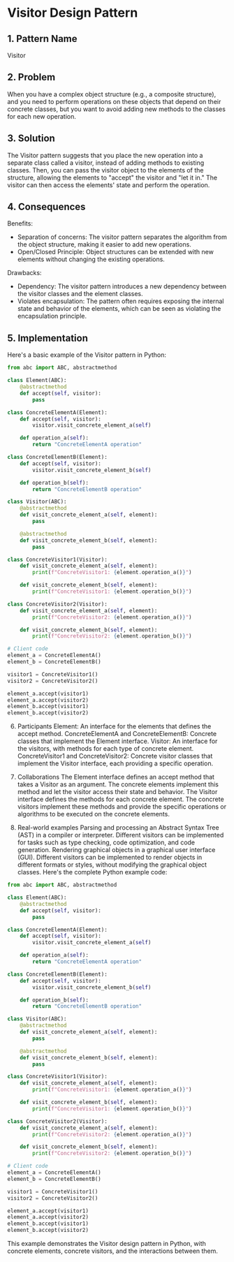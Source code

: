 # Visitor Design Pattern

## 1. Pattern Name
Visitor

## 2. Problem
When you have a complex object structure (e.g., a composite structure), and you need to perform operations on these objects that depend on their concrete classes, but you want to avoid adding new methods to the classes for each new operation.

## 3. Solution
The Visitor pattern suggests that you place the new operation into a separate class called a visitor, instead of adding methods to existing classes. Then, you can pass the visitor object to the elements of the structure, allowing the elements to "accept" the visitor and "let it in." The visitor can then access the elements' state and perform the operation.

## 4. Consequences
Benefits:
- Separation of concerns: The visitor pattern separates the algorithm from the object structure, making it easier to add new operations.
- Open/Closed Principle: Object structures can be extended with new elements without changing the existing operations.

Drawbacks:
- Dependency: The visitor pattern introduces a new dependency between the visitor classes and the element classes.
- Violates encapsulation: The pattern often requires exposing the internal state and behavior of the elements, which can be seen as violating the encapsulation principle.

## 5. Implementation
Here's a basic example of the Visitor pattern in Python:

```python
from abc import ABC, abstractmethod

class Element(ABC):
    @abstractmethod
    def accept(self, visitor):
        pass

class ConcreteElementA(Element):
    def accept(self, visitor):
        visitor.visit_concrete_element_a(self)

    def operation_a(self):
        return "ConcreteElementA operation"

class ConcreteElementB(Element):
    def accept(self, visitor):
        visitor.visit_concrete_element_b(self)

    def operation_b(self):
        return "ConcreteElementB operation"

class Visitor(ABC):
    @abstractmethod
    def visit_concrete_element_a(self, element):
        pass

    @abstractmethod
    def visit_concrete_element_b(self, element):
        pass

class ConcreteVisitor1(Visitor):
    def visit_concrete_element_a(self, element):
        print(f"ConcreteVisitor1: {element.operation_a()}")

    def visit_concrete_element_b(self, element):
        print(f"ConcreteVisitor1: {element.operation_b()}")

class ConcreteVisitor2(Visitor):
    def visit_concrete_element_a(self, element):
        print(f"ConcreteVisitor2: {element.operation_a()}")

    def visit_concrete_element_b(self, element):
        print(f"ConcreteVisitor2: {element.operation_b()}")

# Client code
element_a = ConcreteElementA()
element_b = ConcreteElementB()

visitor1 = ConcreteVisitor1()
visitor2 = ConcreteVisitor2()

element_a.accept(visitor1)
element_a.accept(visitor2)
element_b.accept(visitor1)
element_b.accept(visitor2)

```

6. Participants
Element: An interface for the elements that defines the accept method.
ConcreteElementA and ConcreteElementB: Concrete classes that implement the Element interface.
Visitor: An interface for the visitors, with methods for each type of concrete element.
ConcreteVisitor1 and ConcreteVisitor2: Concrete visitor classes that implement the Visitor interface, each providing a specific operation.

7. Collaborations
The Element interface defines an accept method that takes a Visitor as an argument. The concrete elements implement this method and let the visitor access their state and behavior.
The Visitor interface defines the methods for each concrete element. The concrete visitors implement these methods and provide the specific operations or algorithms to be executed on the concrete elements.

8. Real-world examples
Parsing and processing an Abstract Syntax Tree (AST) in a compiler or interpreter. Different visitors can be implemented for tasks such as type checking, code optimization, and code generation.
Rendering graphical objects in a graphical user interface (GUI). Different visitors can be implemented to render objects in different formats or styles, without modifying the graphical object classes.
Here's the complete Python example code:

```python
from abc import ABC, abstractmethod

class Element(ABC):
    @abstractmethod
    def accept(self, visitor):
        pass

class ConcreteElementA(Element):
    def accept(self, visitor):
        visitor.visit_concrete_element_a(self)

    def operation_a(self):
        return "ConcreteElementA operation"

class ConcreteElementB(Element):
    def accept(self, visitor):
        visitor.visit_concrete_element_b(self)

    def operation_b(self):
        return "ConcreteElementB operation"

class Visitor(ABC):
    @abstractmethod
    def visit_concrete_element_a(self, element):
        pass

    @abstractmethod
    def visit_concrete_element_b(self, element):
        pass

class ConcreteVisitor1(Visitor):
    def visit_concrete_element_a(self, element):
        print(f"ConcreteVisitor1: {element.operation_a()}")

    def visit_concrete_element_b(self, element):
        print(f"ConcreteVisitor1: {element.operation_b()}")

class ConcreteVisitor2(Visitor):
    def visit_concrete_element_a(self, element):
        print(f"ConcreteVisitor2: {element.operation_a()}")

    def visit_concrete_element_b(self, element):
        print(f"ConcreteVisitor2: {element.operation_b()}")

# Client code
element_a = ConcreteElementA()
element_b = ConcreteElementB()

visitor1 = ConcreteVisitor1()
visitor2 = ConcreteVisitor2()

element_a.accept(visitor1)
element_a.accept(visitor2)
element_b.accept(visitor1)
element_b.accept(visitor2)

```

This example demonstrates the Visitor design pattern in Python, with concrete elements, concrete visitors, and the interactions between them.
